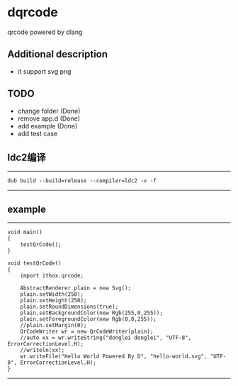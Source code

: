 # dqrcode
qrcode powered by dlang

## Additional description
- it  support svg png  

## TODO
- change folder (Done)
- remove app.d (Done)
- add example (Done)
- add test case

## ldc2编译

-----
	dub build --build=release --compiler=ldc2 -v -f 
-----

## example

-----

	void main()
	{
		testQrCode();
	}
	
	void testQrCode()
	{
		import ithox.qrcode;
	
		AbstractRenderer plain = new Svg();
		plain.setWidth(250);
		plain.setHeight(250);
		plain.setRoundDimensions(true);
		plain.setBackgroundColor(new Rgb(255,0,255));
		plain.setForegroundColor(new Rgb(0,0,255));
		//plain.setMargin(0);
		QrCodeWriter wr = new QrCodeWriter(plain);
		//auto xx = wr.writeString("donglei donglei", "UTF-8", ErrorCorrectionLevel.H);
		//writeln(xx);
		wr.writeFile("Hello World Powered By D", "hello-world.svg", "UTF-8", ErrorCorrectionLevel.H);
	}

-----
